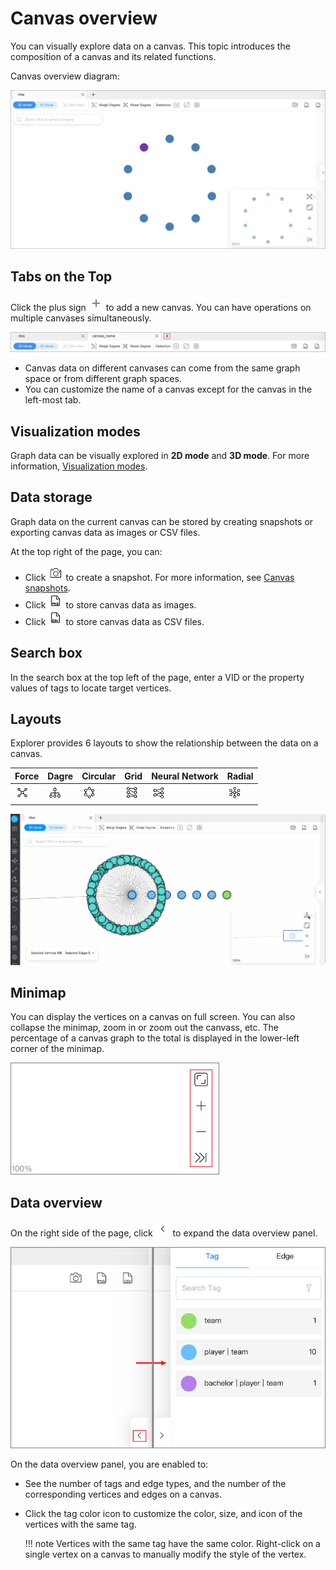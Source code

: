 # Canvas overview

You can visually explore data on a canvas. This topic introduces the composition of a canvas and its related functions.

Canvas overview diagram:

![canvas](../figs/canvas-overview.png)

## Tabs on the Top

Click the plus sign ![canvas_tab](../figs/list-add.png) to add a new canvas. You can have operations on multiple canvases simultaneously.

![canvas_overview](../figs/canvas-graphspace.png)

- Canvas data on different canvases can come from the same graph space or from different graph spaces.
- You can customize the name of a canvas except for the canvas in the left-most tab.

## Visualization modes

Graph data can be visually explored in **2D mode** and **3D mode**. For more information, [Visualization modes](visualization-mode.md).

## Data storage

Graph data on the current canvas can be stored by creating snapshots or exporting canvas data as images or CSV files.

At the top right of the page, you can:

- Click ![snapshot](../figs/graph-snapshot.png) to create a snapshot. For more information, see [Canvas snapshots](canvas-snapshot.md).
- Click ![PNG](../figs/topbar-exportPNG.png) to store canvas data as images.
- Click ![CSV](../figs/topbar-exportCSV.png) to store canvas data as CSV files.


## Search box

In the search box at the top left of the page, enter a VID  or the property values of tags to locate target vertices.

## Layouts

Explorer provides 6 layouts to show the relationship between the data on a canvas.

| Force | Dagre | Circular | Grid  | Neural Network | Radial  |
| -------- | ------ | ------ | ----- | -------- | ----- |
| ![graphView](../figs/Thumbnail-graphView.png)    | ![treeView](../figs/Thumbnail-treeView.png)  | ![sphereView](../figs/Thumbnail-sphereView.png)  | ![grid](../figs/Thumbnail-Grid.png) | ![neural](../figs/Thumbnail-neuralNetwork.png)    | ![radial](../figs/Thumbnail-Radial.png) |

![layouts](../figs/layout.gif)

## Minimap

You can display the vertices on a canvas on full screen. You can also collapse the minimap, zoom in or zoom out the canvass, etc. The percentage of a canvas graph to the total is displayed in the lower-left corner of the minimap.

![](../figs/thumbnail.png)

## Data overview

On the right side of the page, click ![list-left](../figs/list-left.png) to expand the data overview panel.

![dataView](../figs/dataview.png)

On the data overview panel, you are enabled to:

- See the number of tags and edge types, and the number of the corresponding vertices and edges on a canvas.  
- Click the tag color icon to customize the color, size, and icon of the vertices with the same tag.

  !!! note
        Vertices with the same tag have the same color. Right-click on a single vertex on a canvas to manually modify the style of the vertex.